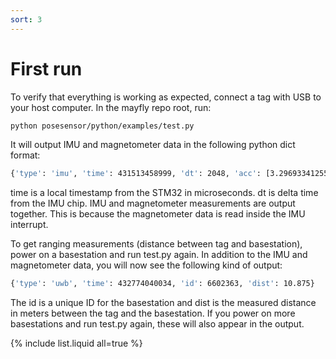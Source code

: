 ```yaml
---
sort: 3
---
```


# First run

To verify that everything is working as expected, connect a tag with USB to your host computer. In the mayfly repo root, run:

```bash
python posesensor/python/examples/test.py
```

It will output IMU and magnetometer data in the following python dict format:
```bash
{'type': 'imu', 'time': 431513458999, 'dt': 2048, 'acc': [3.29693341255188, -1.6017781496047974, 8.992942810058594], 'gyr': [0.0010652969358488917, 0.003195890923961997, 0.0010652969358488917], 'mag': [13.116678237915039, 12.640318870544434, 48.51506805419922]}
```
time is a local timestamp from the STM32 in microseconds. dt is delta time from the IMU chip.
IMU and magnetometer measurements are output together. This is because the magnetometer data is read inside the IMU interrupt.

To get ranging measurements (distance between tag and basestation), power on a basestation and run test.py again.
In addition to the IMU and magnetometer data, you will now see the following kind of output:
```bash
{'type': 'uwb', 'time': 432774040034, 'id': 6602363, 'dist': 10.875}
```
The id is a unique ID for the basestation and dist is the measured distance in meters between the tag and the basestation.
If you power on more basestations and run test.py again, these will also appear in the output.

{% include list.liquid all=true %}
